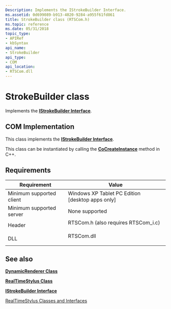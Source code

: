 ```yaml
---
Description: Implements the IStrokeBuilder Interface.
ms.assetid: 0d699089-b913-4020-9284-a955f61fd861
title: StrokeBuilder class (RTSCom.h)
ms.topic: reference
ms.date: 05/31/2018
topic_type: 
- APIRef
- kbSyntax
api_name: 
- StrokeBuilder
api_type: 
- COM
api_location: 
- RTSCom.dll
---
```


# StrokeBuilder class

Implements the [**IStrokeBuilder Interface**](/windows/desktop/api/RTSCom/nn-rtscom-istrokebuilder).

## COM Implementation

This class implements the [**IStrokeBuilder Interface**](/windows/desktop/api/RTSCom/nn-rtscom-istrokebuilder).

This class can be instantiated by calling the [**CoCreateInstance**](/windows/win32/api/combaseapi/nf-combaseapi-cocreateinstance) method in C++.

## Requirements



| Requirement | Value |
|-------------------------------------|-----------------------------------------------------------------------------------------------------------------|
| Minimum supported client<br/> | Windows XP Tablet PC Edition \[desktop apps only\]<br/>                                                   |
| Minimum supported server<br/> | None supported<br/>                                                                                       |
| Header<br/>                   | <dl> <dt>RTSCom.h (also requires RTSCom\_i.c)</dt> </dl> |
| DLL<br/>                      | <dl> <dt>RTSCom.dll</dt> </dl>                           |



## See also

<dl> <dt>

[**DynamicRenderer Class**](/previous-versions/windows/desktop/legacy/ms701168(v=vs.85))
</dt> <dt>

[**RealTimeStylus Class**](realtimestylus-class.md)
</dt> <dt>

[**IStrokeBuilder Interface**](/windows/desktop/api/RTSCom/nn-rtscom-istrokebuilder)
</dt> <dt>

[RealTimeStylus Classes and Interfaces](realtimestylus-classes-and-interfaces.md)
</dt> </dl>

 

 
